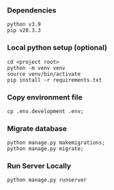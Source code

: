 ### Dependencies
```
python v3.9
pip v20.3.3
```

### Local python setup (optional)
```
cd <project root>
python -m venv venv
source venv/bin/activate
pip install -r requirements.txt
```

### Copy environment file
```
cp .env.development .env;
```


### Migrate database
```
python manage.py makemigrations;
python manage.py migrate;
```

### Run Server Locally
```
python manage.py runserver
```
